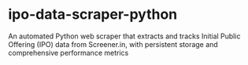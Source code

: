 # ipo-data-scraper-python
An automated Python web scraper that extracts and tracks Initial Public Offering (IPO) data from Screener.in, with persistent storage and comprehensive performance metrics
